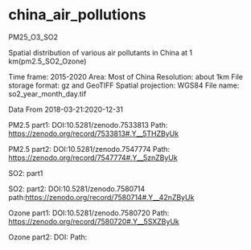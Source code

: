 # china_air_pollutions
PM25_O3_SO2

Spatial distribution of various air pollutants in China at 1 km(pm2.5_SO2_Ozone)

Time frame: 2015-2020
Area: Most of China
Resolution: about 1km
File storage format: gz and GeoTIFF
Spatial projection: WGS84
File name: so2_year_month_day.tif

Data From 2018-03-21:2020-12-31

PM2.5 part1: DOI:10.5281/zenodo.7533813
Path: https://zenodo.org/record/7533813#.Y__5THZByUk

PM2.5 part2: DOI:10.5281/zenodo.7547774
Path: https://zenodo.org/record/7547774#.Y__5znZByUk

SO2: part1

SO2: part2: DOI:10.5281/zenodo.7580714
path:https://zenodo.org/record/7580714#.Y__42nZByUk

Ozone part1: DOI:10.5281/zenodo.7580720
Path: https://zenodo.org/record/7580720#.Y__5SXZByUk

Ozone part2: DOI:
Path: 
